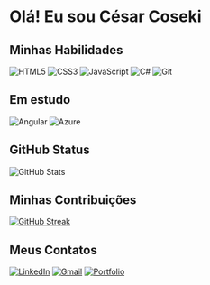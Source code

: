 # Olá! Eu sou César Coseki
## Minhas Habilidades

![HTML5](https://img.shields.io/badge/HTML5-E34F26?style=for-the-badge&logo=html5&logoColor=white)
![CSS3](https://img.shields.io/badge/CSS3-1572B6?style=for-the-badge&logo=css3&logoColor=white)
![JavaScript](https://img.shields.io/badge/JavaScript-F7DF1E?style=for-the-badge&logo=javascript&logoColor=black)
![C#](https://img.shields.io/badge/C%23-239120?style=for-the-badge&logo=c-sharp&logoColor=white)
![Git](https://img.shields.io/badge/GIT-E44C30?style=for-the-badge&logo=git&logoColor=white)
## Em estudo
![Angular](https://img.shields.io/badge/Angular-DD0031?style=for-the-badge&logo=angular&logoColor=white)
![Azure](https://img.shields.io/badge/Azure-blue?style=for-the-badge&logo=microsoft%20azure&logoColor=blue&labelColor=FFFFFF&link=https%3A%2F%2Fimages.app.goo.gl%2FK7PN1jYJd57x4q7A8)
## GitHub Status
![GitHub Stats](https://github-readme-stats.vercel.app/api?username=CesarCoseki&theme=transparent&bg_color=000&border_color=8D1EEB&show_icons=true&icon_color=1EEB38&title_color=8D1EEB&text_color=FFF)



## Minhas Contribuições

[![GitHub Streak](https://streak-stats.demolab.com/?user=CesarCoseki&theme=bear&background=000&border=8D1EEB&dates=FFF)](https://git.io/streak-stats)

## Meus Contatos
[![LinkedIn](https://img.shields.io/badge/LinkedIn-0077B5?style=for-the-badge&logo=linkedin&logoColor=white)](https://www.linkedin.com/in/cesarcoseki/)
[![Gmail](https://img.shields.io/badge/Gmail-333333?style=for-the-badge&logo=gmail&logoColor=red)](cesarcoseki@gmail.com)
[![Portfolio](https://img.shields.io/badge/Portfolio-FF5722?style=for-the-badge&logo=todoist&logoColor=white)](https://seulink.com)